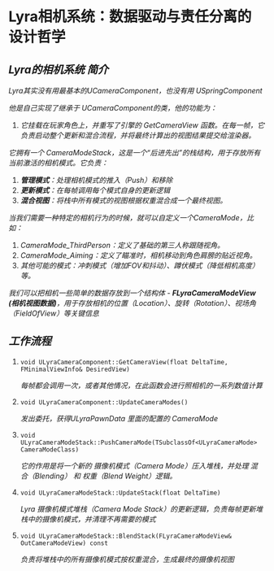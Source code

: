 # Lyra相机系统：数据驱动与责任分离的设计哲学


## ***Lyra的相机系统 简介***

*Lyra其实没有用最基本的UCameraComponent，也没有用 USpringComponent*

*他是自己实现了继承于 UCameraComponent的类，他的功能为：*

1. *它挂载在玩家角色上，并重写了引擎的 GetCameraView 函数。在每一帧，它负责启动整个更新和混合流程，并将最终计算出的视图结果提交给渲染器。*

*它拥有一个 CameraModeStack，这是一个“后进先出”的栈结构，用于存放所有当前激活的相机模式。它负责：*

1. ***管理模式**：处理相机模式的推入（Push）和移除*
2. ***更新模式**：在每帧调用每个模式自身的更新逻辑*
3. ***混合视图**：将栈中所有模式的视图根据权重混合成一个最终视图。*

*当我们需要一种特定的相机行为的时候，就可以自定义一个CameraMode，比如：*

1. *CameraMode_ThirdPerson：定义了基础的第三人称跟随视角。*
2. *CameraMode_Aiming：定义了瞄准时，相机移动到角色肩膀的贴近视角。*
3. *其他可能的模式：冲刺模式（增加FOV和抖动）、蹲伏模式（降低相机高度）等。*

*我们可以把相机一些简单的数据存放到一个结构体 - **FLyraCameraModeView (相机视图数据)**，用于存放相机的位置（Location）、旋转（Rotation）、视场角（FieldOfView）等关键信息*

## ***工作流程***

1. `void ULyraCameraComponent::GetCameraView(float DeltaTime, FMinimalViewInfo& DesiredView)`

   *每帧都会调用一次，或者其他情况，在此函数会进行照相机的一系列数值计算*

2. `void ULyraCameraComponent::UpdateCameraModes()`

   *发出委托，获得ULyraPawnData 里面的配置的 CameraMode*

3. `void ULyraCameraModeStack::PushCameraMode(TSubclassOf<ULyraCameraMode> CameraModeClass)`

   *它的作用是将一个新的 摄像机模式（Camera Mode）压入堆栈，并处理 混合（Blending） 和 权重（Blend Weight）逻辑。*

4. `void ULyraCameraModeStack::UpdateStack(float DeltaTime)`

   *Lyra 摄像机模式堆栈（Camera Mode Stack）的更新逻辑，负责每帧更新堆栈中的摄像机模式，并清理不再需要的模式*

5. `void ULyraCameraModeStack::BlendStack(FLyraCameraModeView& OutCameraModeView) const`

   *负责将堆栈中的所有摄像机模式按权重混合，生成最终的摄像机视图*

